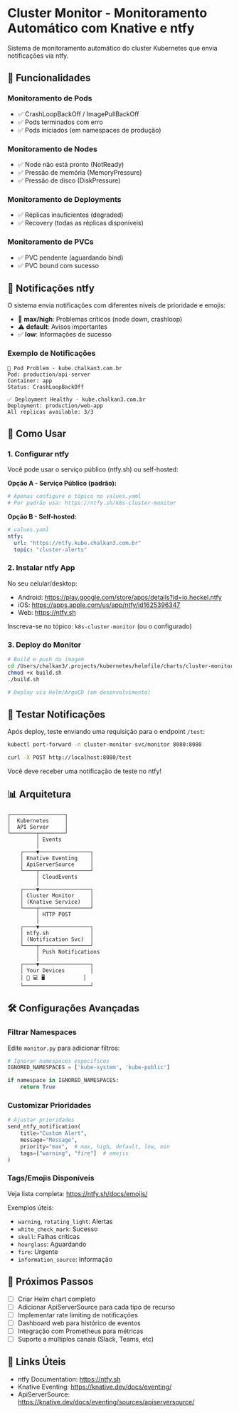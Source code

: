 # Cluster Monitor - Monitoramento Automático com Knative e ntfy

Sistema de monitoramento automático do cluster Kubernetes que envia notificações via ntfy.

## 🎯 Funcionalidades

### Monitoramento de Pods
- ✅ CrashLoopBackOff / ImagePullBackOff
- ✅ Pods terminados com erro
- ✅ Pods iniciados (em namespaces de produção)

### Monitoramento de Nodes
- ✅ Node não está pronto (NotReady)
- ✅ Pressão de memória (MemoryPressure)
- ✅ Pressão de disco (DiskPressure)

### Monitoramento de Deployments
- ✅ Réplicas insuficientes (degraded)
- ✅ Recovery (todas as réplicas disponíveis)

### Monitoramento de PVCs
- ✅ PVC pendente (aguardando bind)
- ✅ PVC bound com sucesso

## 📱 Notificações ntfy

O sistema envia notificações com diferentes níveis de prioridade e emojis:

- 🔴 **max/high**: Problemas críticos (node down, crashloop)
- ⚠️ **default**: Avisos importantes
- ✅ **low**: Informações de sucesso

### Exemplo de Notificações

```
🔴 Pod Problem - kube.chalkan3.com.br
Pod: production/api-server
Container: app
Status: CrashLoopBackOff
```

```
✅ Deployment Healthy - kube.chalkan3.com.br
Deployment: production/web-app
All replicas available: 3/3
```

## 🚀 Como Usar

### 1. Configurar ntfy

Você pode usar o serviço público (ntfy.sh) ou self-hosted:

**Opção A - Serviço Público (padrão):**
```bash
# Apenas configure o tópico no values.yaml
# Por padrão usa: https://ntfy.sh/k8s-cluster-monitor
```

**Opção B - Self-hosted:**
```yaml
# values.yaml
ntfy:
  url: "https://ntfy.kube.chalkan3.com.br"
  topic: "cluster-alerts"
```

### 2. Instalar ntfy App

No seu celular/desktop:
- Android: https://play.google.com/store/apps/details?id=io.heckel.ntfy
- iOS: https://apps.apple.com/us/app/ntfy/id1625396347
- Web: https://ntfy.sh

Inscreva-se no tópico: `k8s-cluster-monitor` (ou o configurado)

### 3. Deploy do Monitor

```bash
# Build e push da imagem
cd /Users/chalkan3/.projects/kubernetes/helmfile/charts/cluster-monitor/docker
chmod +x build.sh
./build.sh

# Deploy via Helm/ArgoCD (em desenvolvimento)
```

## 🧪 Testar Notificações

Após deploy, teste enviando uma requisição para o endpoint `/test`:

```bash
kubectl port-forward -n cluster-monitor svc/monitor 8080:8080

curl -X POST http://localhost:8080/test
```

Você deve receber uma notificação de teste no ntfy!

## 📊 Arquitetura

```
┌─────────────────┐
│  Kubernetes     │
│  API Server     │
└────────┬────────┘
         │ Events
         │
    ┌────▼────────────────┐
    │ Knative Eventing    │
    │ ApiServerSource     │
    └────┬────────────────┘
         │ CloudEvents
         │
    ┌────▼────────────────┐
    │ Cluster Monitor     │
    │ (Knative Service)   │
    └────┬────────────────┘
         │ HTTP POST
         │
    ┌────▼────────────────┐
    │ ntfy.sh             │
    │ (Notification Svc)  │
    └────┬────────────────┘
         │ Push Notifications
         │
    ┌────▼────────────────┐
    │ Your Devices        │
    │ 📱 💻 🖥️            │
    └─────────────────────┘
```

## 🛠️ Configurações Avançadas

### Filtrar Namespaces

Edite `monitor.py` para adicionar filtros:

```python
# Ignorar namespaces específicos
IGNORED_NAMESPACES = ['kube-system', 'kube-public']

if namespace in IGNORED_NAMESPACES:
    return True
```

### Customizar Prioridades

```python
# Ajustar prioridades
send_ntfy_notification(
    title="Custom Alert",
    message="Message",
    priority="max",  # max, high, default, low, min
    tags=["warning", "fire"]  # emojis
)
```

### Tags/Emojis Disponíveis

Veja lista completa: https://ntfy.sh/docs/emojis/

Exemplos úteis:
- `warning`, `rotating_light`: Alertas
- `white_check_mark`: Sucesso
- `skull`: Falhas críticas
- `hourglass`: Aguardando
- `fire`: Urgente
- `information_source`: Informação

## 📝 Próximos Passos

- [ ] Criar Helm chart completo
- [ ] Adicionar ApiServerSource para cada tipo de recurso
- [ ] Implementar rate limiting de notificações
- [ ] Dashboard web para histórico de eventos
- [ ] Integração com Prometheus para métricas
- [ ] Suporte a múltiplos canais (Slack, Teams, etc)

## 🔗 Links Úteis

- ntfy Documentation: https://ntfy.sh
- Knative Eventing: https://knative.dev/docs/eventing/
- ApiServerSource: https://knative.dev/docs/eventing/sources/apiserversource/
